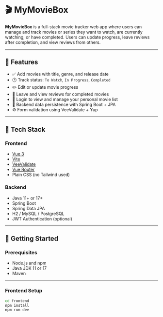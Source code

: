# 🎬 MyMovieBox

**MyMovieBox** is a full-stack movie tracker web app where users can manage and track movies or series they want to watch, are currently watching, or have completed. Users can update progress, leave reviews after completion, and view reviews from others.

---

## 📌 Features

- ✅ Add movies with title, genre, and release date  
- 🕒 Track status: `To Watch`, `In Progress`, `Completed`  
- ✏️ Edit or update movie progress  
- 💬 Leave and view reviews for completed movies  
- 🔐 Login to view and manage your personal movie list  
- 💾 Backend data persistence with Spring Boot + JPA  
- ⚙️ Form validation using VeeValidate + Yup  

---

## 🧰 Tech Stack

### Frontend
- [Vue 3](https://vuejs.org/)
- [Vite](https://vitejs.dev/)
- [VeeValidate](https://vee-validate.logaretm.com/)
- [Vue Router](https://router.vuejs.org/)
- Plain CSS (no Tailwind used)

### Backend
- Java 11+ or 17+
- Spring Boot
- Spring Data JPA
- H2 / MySQL / PostgreSQL
- JWT Authentication (optional)

---

## 🚀 Getting Started

### Prerequisites
- Node.js and npm
- Java JDK 11 or 17
- Maven

---

### Frontend Setup

```bash
cd frontend
npm install
npm run dev


